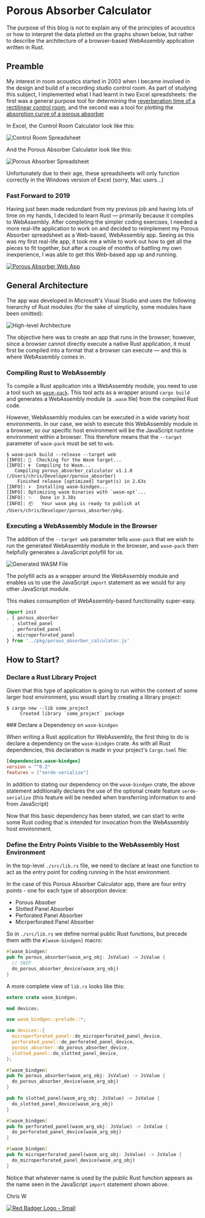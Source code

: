 # Porous Absorber Calculator

The purpose of this blog is not to explain any of the principles of acoustics or how to interpret the data plotted on the graphs shown below, but rather to describe the architecture of a browser-based WebAssembly application written in Rust.

## Preamble

My interest in room acoustics started in 2003 when I became involved in the design and build of a recording studio control room.  As part of studying this subject, I implemented what I had learnt in two Excel spreadsheets: the first was a general purpose tool for determining the [reverberation time of a rectilinear control room](http://whealy.com/acoustics/Control%20Room%20Calculator%20V2.67%20XL2007.zip), and the second was a tool for plotting the [absorption curve of a porous absorber](http://whealy.com/acoustics/Porous%20Absorber%20Calculator%20V1.59.xlsm.zip)

In Excel, the Control Room Calculator look like this:

![Control Room Spreadsheet](./img/Control%20Room%20Excel%20Screenshot.png)

And the Porous Absorber Calculator look like this:

![Porous Absorber Spreadsheet](./img/Porous%20Abs%20Excel%20Screenshot.png)

Unfortunately due to their age, these spreadsheets will only function correctly in the Windows version of Excel (sorry, Mac users...)

### Fast Forward to 2019

Having just been made redundant from my previous job and having lots of time on my hands, I decided to learn Rust &mdash; primarily because it compiles to WebAssembly.  After completing the simpler coding exercises, I needed a more real-life application to work on and decided to reimplement my Porous Absorber spreadsheet as a Web-based, WebAssembly app.  Seeing as this was my first real-life app, it took me a while to work out how to get all the pieces to fit together, but after a couple of months of battling my own inexperience, I was able to get this Web-based app up and running.

[![Porous Absorber Web App](./img/Porous%20Abs%20Screenshot.png)](http://whealy.com/acoustics/PA_Calculator/index.html)


## General Architecture

The app was developed in Microsoft's Visual Studio and uses the following hierarchy of Rust modules (for the sake of simplicity, some modules have been omitted):

![High-level Architecture](./img/Rust%20Architecture.png)

The objective here was to create an app that runs in the browser; however, since a browser cannot directly execute a native Rust application, it must first be compiled into a format that a browser can execute &mdash; and this is where WebAssembly comes in.

### Compiling Rust to WebAssembly

To compile a Rust application into a WebAssembly module, you need to use a tool such as [`wasm-pack`](https://rustwasm.github.io/wasm-pack/installer/).  This tool acts as a wrapper around `cargo build` and generates a WebAssembly module (a `.wasm` file) from the compiled Rust code.

However, WebAssembly modules can be executed in a wide variety host environments.  In our case, we wish to execute this WebAssembly module in a browser, so our specific host environment will be the JavaScript runtime environment within a browser.  This therefore means that the `--target` parameter of `wasm-pack` must be set to `web`.

```console
$ wasm-pack build --release --target web
[INFO]: 🎯  Checking for the Wasm target...
[INFO]: 🌀  Compiling to Wasm...
   Compiling porous_absorber_calculator v1.1.0 (/Users/chris/Developer/porous_absorber)
    Finished release [optimized] target(s) in 2.63s
[INFO]: ⬇️  Installing wasm-bindgen...
[INFO]: Optimizing wasm binaries with `wasm-opt`...
[INFO]: ✨   Done in 3.38s
[INFO]: 📦   Your wasm pkg is ready to publish at /Users/chris/Developer/porous_absorber/pkg.
```

### Executing a WebAssembly Module in the Browser

The addition of the `--target web` parameter tells `wasm-pack` that we wish to run the generated WebAssembly module in the browser, and `wasm-pack` then helpfully generates a JavaScript polyfill for us.

![Generated WASM File](./img/Generated%20WASM%20File.png)

The polyfill acts as a wrapper around the WebAssembly module and enables us to use the JavaScript `import` statement as we would for any other JavaScript module.

This makes consumption of WebAssembly-based functionality super-easy.

```javascript
import init
, { porous_absorber
  , slotted_panel
  , perforated_panel
  , microperforated_panel
} from '../pkg/porous_absorber_calculator.js'
```

## How to Start?

### Declare a Rust Library Project

Given that this type of application is going to run within the context of some larger host environment, you woudl start by creating a library project:

```console
$ cargo new --lib some_project
     Created library `some_project` package
```

### Declare a Dependency on `wasm-bindgen`

When writing a Rust application for WebAssembly, the first thing to do is declare a dependency on the `wasm-bindgen` crate.  As with all Rust dependencies, this declaration is made in your project's `Cargo.toml` file:

```toml
[dependencies.wasm-bindgen]
version = "^0.2"
features = ["serde-serialize"]
```

In addition to stating our dependency on the `wasm-bindgen` crate, the above statement additionally declares the use of the optional create feature `serde-serialize` (this feature will be needed when transferring information to and from JavaScript)

Now that this basic dependency has been stated, we can start to write some Rust coding that is intended for invocation from the WebAssembly host environment.

### Define the Entry Points Visible to the WebAssembly Host Environment

In the top-level `./src/lib.rs` file, we need to declare at least one function to act as the entry point for coding running in the host environment.

In the case of this Porous Absorber Calculator app, there are four entry points - one for each type of absorption device:

* Porous Absober
* Slotted Panel Absorber
* Perforated Panel Absorber
* Micrperforated Panel Absorber

So in `./src/lib.rs` we define normal public Rust functions, but precede them with the `#[wasm-bindgen]` macro:

```Rust
#[wasm_bindgen]
pub fn porous_absorber(wasm_arg_obj: JsValue) -> JsValue {
  // SNIP
  do_porous_absorber_device(wasm_arg_obj)
}
```

A more complete view of `lib.rs` looks like this:

```Rust
extern crate wasm_bindgen;

mod devices;

use wasm_bindgen::prelude::*;

use devices::{
  microperforated_panel::do_microperforated_panel_device,
  perforated_panel::do_perforated_panel_device,
  porous_absorber::do_porous_absorber_device,
  slotted_panel::do_slotted_panel_device,
};

#[wasm_bindgen]
pub fn porous_absorber(wasm_arg_obj: JsValue) -> JsValue {
  do_porous_absorber_device(wasm_arg_obj)
}

pub fn slotted_panel(wasm_arg_obj: JsValue) -> JsValue {
  do_slotted_panel_device(wasm_arg_obj)
}

#[wasm_bindgen]
pub fn perforated_panel(wasm_arg_obj: JsValue) -> JsValue {
  do_perforated_panel_device(wasm_arg_obj)
}

#[wasm_bindgen]
pub fn microperforated_panel(wasm_arg_obj: JsValue) -> JsValue {
  do_microperforated_panel_device(wasm_arg_obj)
}
```

Notice that whatever name is used by the public Rust function appears as the name seen in the JavaScript `import` statement shown above.







Chris W

[![Red Badger Logo - Small](./img/Red%20Badger%20Small.png)](https://red-badger.com/)

